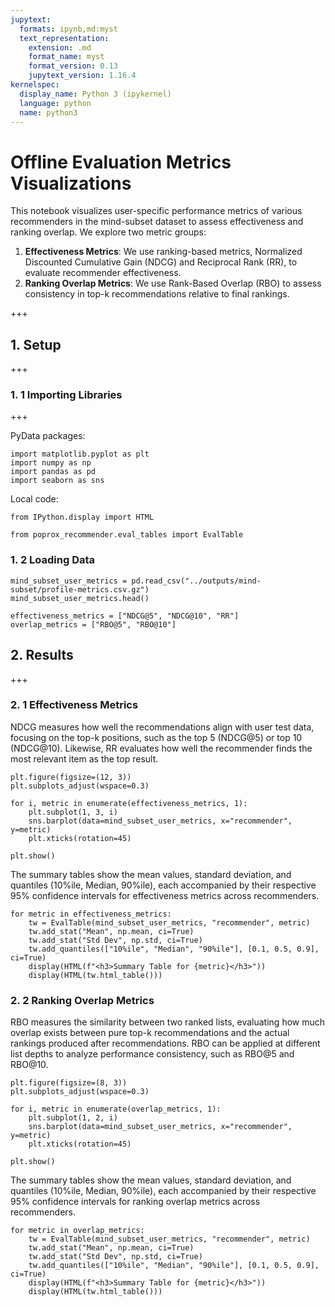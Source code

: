 ```yaml
---
jupytext:
  formats: ipynb,md:myst
  text_representation:
    extension: .md
    format_name: myst
    format_version: 0.13
    jupytext_version: 1.16.4
kernelspec:
  display_name: Python 3 (ipykernel)
  language: python
  name: python3
---
```


# Offline Evaluation Metrics Visualizations
This notebook visualizes user-specific performance metrics of various recommenders in the mind-subset dataset to assess effectiveness and ranking overlap. We explore two metric groups:
1. **Effectiveness Metrics**: We use ranking-based metrics, Normalized Discounted Cumulative Gain (NDCG) and Reciprocal Rank (RR), to evaluate recommender effectiveness.
2. **Ranking Overlap Metrics**: We use Rank-Based Overlap (RBO) to assess consistency in top-k recommendations relative to final rankings.

+++

## 1. Setup

+++

### 1. 1 Importing Libraries

+++

PyData packages:

```{code-cell} ipython3
import matplotlib.pyplot as plt
import numpy as np
import pandas as pd
import seaborn as sns
```

Local code:

```{code-cell} ipython3
from IPython.display import HTML

from poprox_recommender.eval_tables import EvalTable
```

### 1. 2 Loading Data

```{code-cell} ipython3
mind_subset_user_metrics = pd.read_csv("../outputs/mind-subset/profile-metrics.csv.gz")
mind_subset_user_metrics.head()
```

```{code-cell} ipython3
effectiveness_metrics = ["NDCG@5", "NDCG@10", "RR"]
overlap_metrics = ["RBO@5", "RBO@10"]
```

## 2. Results

+++

### 2. 1 Effectiveness Metrics
NDCG measures how well the recommendations align with user test data, focusing on the top-k positions, such as the top 5 (NDCG@5) or top 10 (NDCG@10). Likewise, RR evaluates how well the recommender finds the most relevant item as the top result.

```{code-cell} ipython3
plt.figure(figsize=(12, 3))
plt.subplots_adjust(wspace=0.3)

for i, metric in enumerate(effectiveness_metrics, 1):
    plt.subplot(1, 3, i)
    sns.barplot(data=mind_subset_user_metrics, x="recommender", y=metric)
    plt.xticks(rotation=45)

plt.show()
```

The summary tables show the mean values, standard deviation, and quantiles (10%ile, Median, 90%ile), each accompanied by their respective 95% confidence intervals for effectiveness metrics across recommenders.

```{code-cell} ipython3
for metric in effectiveness_metrics:
    tw = EvalTable(mind_subset_user_metrics, "recommender", metric)
    tw.add_stat("Mean", np.mean, ci=True)
    tw.add_stat("Std Dev", np.std, ci=True)
    tw.add_quantiles(["10%ile", "Median", "90%ile"], [0.1, 0.5, 0.9], ci=True)
    display(HTML(f"<h3>Summary Table for {metric}</h3>"))
    display(HTML(tw.html_table()))
```

### 2. 2 Ranking Overlap Metrics
RBO measures the similarity between two ranked lists, evaluating how much overlap exists between pure top-k recommendations and the actual rankings produced after recommendations. RBO can be applied at different list depths to analyze performance consistency, such as RBO@5 and RBO@10.

```{code-cell} ipython3
plt.figure(figsize=(8, 3))
plt.subplots_adjust(wspace=0.3)

for i, metric in enumerate(overlap_metrics, 1):
    plt.subplot(1, 2, i)
    sns.barplot(data=mind_subset_user_metrics, x="recommender", y=metric)
    plt.xticks(rotation=45)

plt.show()
```

The summary tables show the mean values, standard deviation, and quantiles (10%ile, Median, 90%ile), each accompanied by their respective 95% confidence intervals for ranking overlap metrics across recommenders.

```{code-cell} ipython3
for metric in overlap_metrics:
    tw = EvalTable(mind_subset_user_metrics, "recommender", metric)
    tw.add_stat("Mean", np.mean, ci=True)
    tw.add_stat("Std Dev", np.std, ci=True)
    tw.add_quantiles(["10%ile", "Median", "90%ile"], [0.1, 0.5, 0.9], ci=True)
    display(HTML(f"<h3>Summary Table for {metric}</h3>"))
    display(HTML(tw.html_table()))
```
